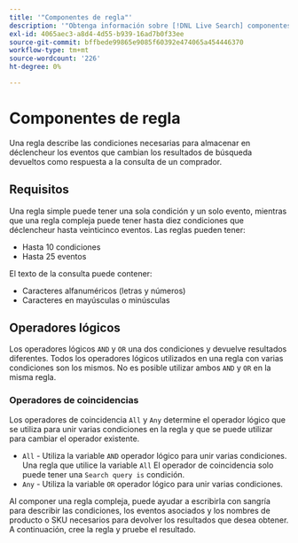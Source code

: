 ```yaml
---
title: '"Componentes de regla"'
description: '"Obtenga información sobre [!DNL Live Search] componentes y operadores de regla".'
exl-id: 4065aec3-a8d4-4d55-b939-16ad7b0f33ee
source-git-commit: bffbede99865e9085f60392e474065a454446370
workflow-type: tm+mt
source-wordcount: '226'
ht-degree: 0%

---
```


# Componentes de regla

Una regla describe las condiciones necesarias para almacenar en déclencheur los eventos que cambian los resultados de búsqueda devueltos como respuesta a la consulta de un comprador.

## Requisitos

Una regla simple puede tener una sola condición y un solo evento, mientras que una regla compleja puede tener hasta diez condiciones que déclencheur hasta veinticinco eventos.
Las reglas pueden tener:

* Hasta 10 condiciones
* Hasta 25 eventos

El texto de la consulta puede contener:

* Caracteres alfanuméricos (letras y números)
* Caracteres en mayúsculas o minúsculas

## Operadores lógicos

Los operadores lógicos `AND` y `OR` una dos condiciones y devuelve resultados diferentes. Todos los operadores lógicos utilizados en una regla con varias condiciones son los mismos. No es posible utilizar ambos `AND` y `OR` en la misma regla.

### Operadores de coincidencias

Los operadores de coincidencia `All` y `Any` determine el operador lógico que se utiliza para unir varias condiciones en la regla y que se puede utilizar para cambiar el operador existente.

* `All` - Utiliza la variable `AND` operador lógico para unir varias condiciones. Una regla que utilice la variable `All` El operador de coincidencia solo puede tener una `Search query is` condición.
* `Any` - Utiliza la variable `OR` operador lógico para unir varias condiciones.

Al componer una regla compleja, puede ayudar a escribirla con sangría para describir las condiciones, los eventos asociados y los nombres de producto o SKU necesarios para devolver los resultados que desea obtener. A continuación, cree la regla y pruebe el resultado.
